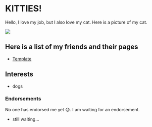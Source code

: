 # KITTIES!

Hello, I love my job, but I also love my cat. Here is a picture of my cat.

![](/https://media.giphy.com/media/rD8R00QOKwfxC/giphy.gif)

## Here is a list of my friends and their pages

* [Template](/data-fellowship-git/template)

## Interests

* dogs

### Endorsements

No one has endorsed me yet 😞. I am waiting for an endorsement.

* still waiting...
